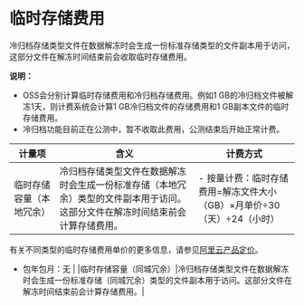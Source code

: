 # 临时存储费用

冷归档存储类型文件在数据解冻时会生成一份标准存储类型的文件副本用于访问，这部分文件在解冻时间结束前会收取临时存储费用。

**说明：**

-   OSS会分别计算临时存储费用和冷归档存储费用。例如1 GB的冷归档文件被解冻1天，则计费系统会计算1 GB冷归档文件的存储费用和1 GB副本文件的临时存储费用。
-   冷归档功能目前正在公测中，暂不收取此费用，公测结束后开始正常计费。

|计量项|含义|计费方式|
|---|--|----|
|临时存储容量（本地冗余）|冷归档存储类型文件在数据解冻时会生成一份标准存储（本地冗余）类型的文件副本用于访问。这部分文件在解冻时间结束前会计算存储费用。|-   按量计费：临时存储费用=解冻文件大小（GB）×月单价÷30（天）÷24（小时）

有关不同类型的临时存储费用单价的更多信息，请参见[阿里云产品定价](https://www.aliyun.com/price/product?spm=5176.7933691.744462.price2.b7a36a56kldoxf#/oss/detail)。

-   包年包月：无 |
|临时存储容量（同城冗余）|冷归档存储类型文件在数据解冻时会生成一份标准存储（同城冗余）类型的文件副本用于访问。这部分文件在解冻时间结束前会计算存储费用。|

